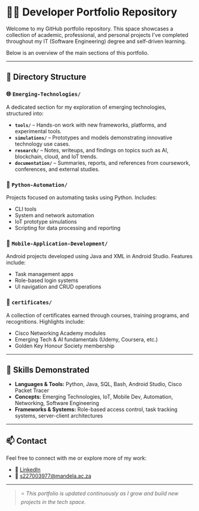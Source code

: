 # 🧑‍💻 Developer Portfolio Repository

Welcome to my GitHub portfolio repository. This space showcases a collection of academic, professional, and personal projects I've completed throughout my IT (Software Engineering) degree and self-driven learning.

Below is an overview of the main sections of this portfolio.

---

## 📂 Directory Structure

### 🌐 `Emerging-Technologies/`
A dedicated section for my exploration of emerging technologies, structured into:
- **`tools/`** – Hands-on work with new frameworks, platforms, and experimental tools.  
- **`simulations/`** – Prototypes and models demonstrating innovative technology use cases.  
- **`research/`** – Notes, writeups, and findings on topics such as AI, blockchain, cloud, and IoT trends.  
- **`documentation/`** – Summaries, reports, and references from coursework, conferences, and external studies.  

### 🤖 `Python-Automation/`
Projects focused on automating tasks using Python. Includes:
- CLI tools  
- System and network automation  
- IoT prototype simulations  
- Scripting for data processing and reporting  

### 📱 `Mobile-Application-Development/`
Android projects developed using Java and XML in Android Studio. Features include:
- Task management apps  
- Role-based login systems  
- UI navigation and CRUD operations  

### 📜 `certificates/`
A collection of certificates earned through courses, training programs, and recognitions. Highlights include:
- Cisco Networking Academy modules  
- Emerging Tech & AI fundamentals (Udemy, Coursera, etc.)  
- Golden Key Honour Society membership  

---

## 🧠 Skills Demonstrated

- **Languages & Tools:** Python, Java, SQL, Bash, Android Studio, Cisco Packet Tracer  
- **Concepts:** Emerging Technologies, IoT, Mobile Dev, Automation, Networking, Software Engineering  
- **Frameworks & Systems:** Role-based access control, task tracking systems, server-client architectures  

---

## 📫 Contact

Feel free to connect with me or explore more of my work:

- 🔗 [LinkedIn](http://www.linkedin.com/in/katlego-molotsi-208a3a26b)  
- 📧 s227003977@mandela.ac.za  

---

> ⭐ *This portfolio is updated continuously as I grow and build new projects in the tech space.*  
